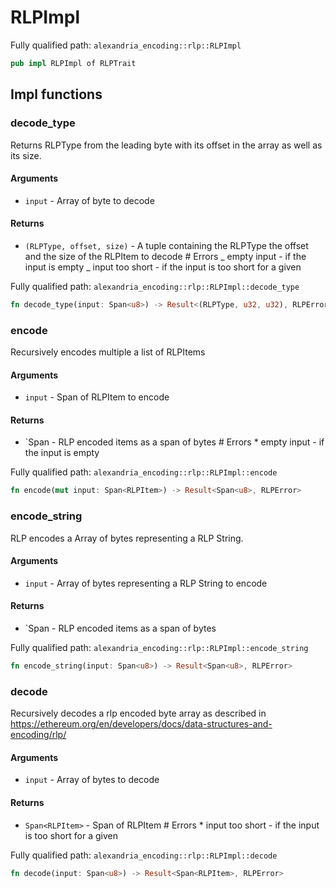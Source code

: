 # RLPImpl

Fully qualified path: `alexandria_encoding::rlp::RLPImpl`

```rust
pub impl RLPImpl of RLPTrait
```

## Impl functions

### decode_type

Returns RLPType from the leading byte with its offset in the array as well as its size.

#### Arguments

- `input` - Array of byte to decode

#### Returns

- `(RLPType, offset, size)` - A tuple containing the RLPType the offset and the size of the RLPItem to decode # Errors _ empty input - if the input is empty _ input too short - if the input is too short for a given

Fully qualified path: `alexandria_encoding::rlp::RLPImpl::decode_type`

```rust
fn decode_type(input: Span<u8>) -> Result<(RLPType, u32, u32), RLPError>
```

### encode

Recursively encodes multiple a list of RLPItems

#### Arguments

- `input` - Span of RLPItem to encode

#### Returns

- `Span - RLP encoded items as a span of bytes # Errors \* empty input - if the input is empty

Fully qualified path: `alexandria_encoding::rlp::RLPImpl::encode`

```rust
fn encode(mut input: Span<RLPItem>) -> Result<Span<u8>, RLPError>
```

### encode_string

RLP encodes a Array of bytes representing a RLP String.

#### Arguments

- `input` - Array of bytes representing a RLP String to encode

#### Returns

- `Span - RLP encoded items as a span of bytes

Fully qualified path: `alexandria_encoding::rlp::RLPImpl::encode_string`

```rust
fn encode_string(input: Span<u8>) -> Result<Span<u8>, RLPError>
```

### decode

Recursively decodes a rlp encoded byte array as described in https://ethereum.org/en/developers/docs/data-structures-and-encoding/rlp/

#### Arguments

- `input` - Array of bytes to decode

#### Returns

- `Span<RLPItem>` - Span of RLPItem # Errors \* input too short - if the input is too short for a given

Fully qualified path: `alexandria_encoding::rlp::RLPImpl::decode`

```rust
fn decode(input: Span<u8>) -> Result<Span<RLPItem>, RLPError>
```
